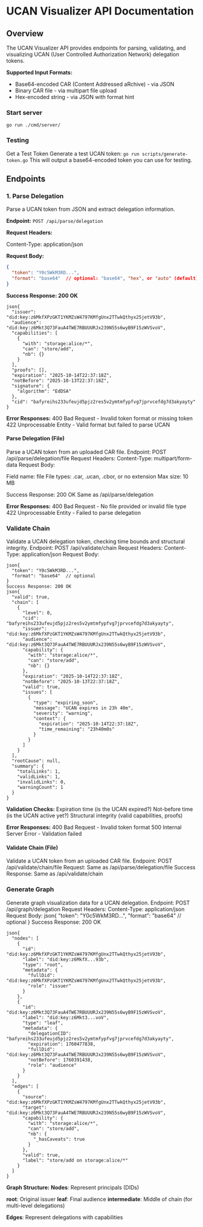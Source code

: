 # UCAN Visualizer API Documentation

## Overview


The UCAN Visualizer API provides endpoints for parsing, validating, and visualizing UCAN (User Controlled Authorization Network) delegation tokens.

**Supported Input Formats:**
- Base64-encoded CAR (Content Addressed aRchive) - via JSON
- Binary CAR file - via multipart file upload
- Hex-encoded string - via JSON with format hint

### Start server
```go run ./cmd/server/```

### Testing
Get a Test Token
Generate a test UCAN token:
```go run scripts/generate-token.go```
This will output a base64-encoded token you can use for testing.

## Endpoints

### 1. Parse Delegation

Parse a UCAN token from JSON and extract delegation information.

**Endpoint:** `POST /api/parse/delegation`

**Request Headers:**

Content-Type: application/json

**Request Body:**
```json
{
  "token": "Y0c5WkM3RD...",
  "format": "base64"  // optional: "base64", "hex", or "auto" (default)
}
```
**Success Response: 200 OK**

```
json{
  "issuer": "did:key:z6MkfXPzGKT1YKMZsW4797KMfgUnx2TTwkQthyx25jetV93b",
  "audience": "did:key:z6Mkt3Q73FauA4TWE7RBUUURJx239N55s6wyB9F15zWVSvoV",
  "capabilities": [
    {
      "with": "storage:alice/*",
      "can": "store/add",
      "nb": {}
    }
  ],
  "proofs": [],
  "expiration": "2025-10-14T22:37:18Z",
  "notBefore": "2025-10-13T22:37:18Z",
  "signature": {
    "algorithm": "EdDSA"
  },
  "cid": "bafyreihs233ufeujd5pjz2res5v2ymtmfypfvg7jprvcefdg7d3akyayty"
}
```

**Error Responses:**
400 Bad Request - Invalid token format or missing token
422 Unprocessable Entity - Valid format but failed to parse UCAN

#### Parse Delegation (File)
Parse a UCAN token from an uploaded CAR file.
Endpoint: POST /api/parse/delegation/file
Request Headers:
Content-Type: multipart/form-data
Request Body:

Field name: file
File types: .car, .ucan, .cbor, or no extension
Max size: 10 MB

Success Response: 200 OK
Same as /api/parse/delegation

**Error Responses:**
400 Bad Request - No file provided or invalid file type
422 Unprocessable Entity - Failed to parse delegation

### Validate Chain
Validate a UCAN delegation token, checking time bounds and structural integrity.
Endpoint: POST /api/validate/chain
Request Headers:
Content-Type: application/json
Request Body:
```
json{
  "token": "Y0c5WkM3RD...",
  "format": "base64"  // optional
}
Success Response: 200 OK
json{
  "valid": true,
  "chain": [
    {
      "level": 0,
      "cid": "bafyreihs233ufeujd5pjz2res5v2ymtmfypfvg7jprvcefdg7d3akyayty",
      "issuer": "did:key:z6MkfXPzGKT1YKMZsW4797KMfgUnx2TTwkQthyx25jetV93b",
      "audience": "did:key:z6Mkt3Q73FauA4TWE7RBUUURJx239N55s6wyB9F15zWVSvoV",
      "capability": {
        "with": "storage:alice/*",
        "can": "store/add",
        "nb": {}
      },
      "expiration": "2025-10-14T22:37:18Z",
      "notBefore": "2025-10-13T22:37:18Z",
      "valid": true,
      "issues": [
        {
          "type": "expiring_soon",
          "message": "UCAN expires in 23h 40m",
          "severity": "warning",
          "context": {
            "expiration": "2025-10-14T22:37:18Z",
            "time_remaining": "23h40m0s"
          }
        }
      ]
    }
  ],
  "rootCause": null,
  "summary": {
    "totalLinks": 1,
    "validLinks": 1,
    "invalidLinks": 0,
    "warningCount": 1
  }
}
```

**Validation Checks:**
Expiration time (is the UCAN expired?)
Not-before time (is the UCAN active yet?)
Structural integrity (valid capabilities, proofs)

**Error Responses:**
400 Bad Request - Invalid token format
500 Internal Server Error - Validation failed

#### Validate Chain (File)
Validate a UCAN token from an uploaded CAR file.
Endpoint: POST /api/validate/chain/file
Request: Same as /api/parse/delegation/file
Success Response: Same as /api/validate/chain

### Generate Graph
Generate graph visualization data for a UCAN delegation.
Endpoint: POST /api/graph/delegation
Request Headers:
Content-Type: application/json
Request Body:
json{
  "token": "Y0c5WkM3RD...",
  "format": "base64"  // optional
}
Success Response: 200 OK
```
json{
  "nodes": [
    {
      "id": "did:key:z6MkfXPzGKT1YKMZsW4797KMfgUnx2TTwkQthyx25jetV93b",
      "label": "did:key:z6MkfX...93b",
      "type": "root",
      "metadata": {
        "fullDid": "did:key:z6MkfXPzGKT1YKMZsW4797KMfgUnx2TTwkQthyx25jetV93b",
        "role": "issuer"
      }
    },
    {
      "id": "did:key:z6Mkt3Q73FauA4TWE7RBUUURJx239N55s6wyB9F15zWVSvoV",
      "label": "did:key:z6Mkt3...voV",
      "type": "leaf",
      "metadata": {
        "delegationCID": "bafyreihs233ufeujd5pjz2res5v2ymtmfypfvg7jprvcefdg7d3akyayty",
        "expiration": 1760477838,
        "fullDid": "did:key:z6Mkt3Q73FauA4TWE7RBUUURJx239N55s6wyB9F15zWVSvoV",
        "notBefore": 1760391438,
        "role": "audience"
      }
    }
  ],
  "edges": [
    {
      "source": "did:key:z6MkfXPzGKT1YKMZsW4797KMfgUnx2TTwkQthyx25jetV93b",
      "target": "did:key:z6Mkt3Q73FauA4TWE7RBUUURJx239N55s6wyB9F15zWVSvoV",
      "capability": {
        "with": "storage:alice/*",
        "can": "store/add",
        "nb": {
          "_hasCaveats": true
        }
      },
      "valid": true,
      "label": "store/add on storage:alice/*"
    }
  ]
}
```
**Graph Structure:**
**Nodes**: Represent principals (DIDs)

**root**: Original issuer
**leaf**: Final audience
**intermediate**: Middle of chain (for multi-level delegations)


**Edges**: Represent delegations with capabilities